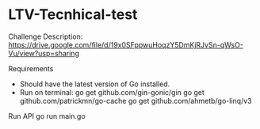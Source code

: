 # LTV-Tecnhical-test

Challenge Description:
https://drive.google.com/file/d/19x0SFppwuHoqzY5DmKjRJvSn-qWsO-Vu/view?usp=sharing

Requirements
- Should have the latest version of Go installed.
- Run on terminal:
    go get github.com/gin-gonic/gin
    go get github.com/patrickmn/go-cache
    go get github.com/ahmetb/go-linq/v3


Run API
    go run main.go
